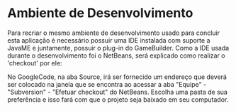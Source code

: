 # Ambiente de Desenvolvimento #

Para recriar o mesmo ambiente de desenvolvimento usado para concluir esta aplicação é necessário possuir uma IDE instalada com suporte a JavaME e juntamente, possuir o plug-in do GameBuilder. Como a IDE usada durante o desenvolvimento foi o NetBeans, será explicado como realizar o 'checkout' por ele:

No GoogleCode, na aba Source, irá ser fornecido um endereço que deverá ser colocado na janela que se encontra ao acessar a aba "Equipe" - "Subversion" - "Efetuar checkout" do NetBeans. Escolha uma pasta de sua preferência e isso fará com que o projeto seja baixado em seu computador.



